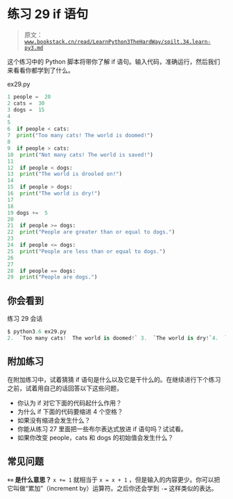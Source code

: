 # 练习 29 if 语句

> 原文：[`www.bookstack.cn/read/LearnPython3TheHardWay/spilt.34.learn-py3.md`](https://www.bookstack.cn/read/LearnPython3TheHardWay/spilt.34.learn-py3.md)

这个练习中的 Python 脚本将带你了解 if 语句。输入代码，准确运行，然后我们来看看你都学到了什么。

ex29.py

```py
1 people =  20
2 cats =  30
3 dogs =  15
4
5
6  if people < cats:
7  print("Too many cats! The world is doomed!")
8
9  if people > cats:
10  print("Not many cats! The world is saved!")
11
12  if people < dogs:
13  print("The world is drooled on!")
14
15  if people > dogs:
16  print("The world is dry!")
17
18
19 dogs +=  5
20
21  if people >= dogs:
22  print("People are greater than or equal to dogs.")
23
24  if people <= dogs:
25  print("People are less than or equal to dogs.")
26
27
28  if people == dogs:
29  print("People are dogs.")
```

## 你会看到

练习 29 会话

```py
$ python3.6 ex29.py
2.  `Too many cats!  The world is doomed!` 3.  `The world is dry!`4.  `People are greater than or equal to dogs.`5.  `People are less than or equal to dogs.`6.  `People are dogs.`
```

## 附加练习

在附加练习中，试着猜猜 if 语句是什么以及它是干什么的。在继续进行下个练习之前，试着用自己的话回答以下这些问题，

*   你认为 if 对它下面的代码起什么作用？
*   为什么 if 下面的代码要缩进 4 个空格？
*   如果没有缩进会发生什么？
*   你能从练习 27 里面把一些布尔表达式放进 if 语句吗？试试看。
*   如果你改变 people，cats 和 dogs 的初始值会发生什么？

## 常见问题

**`+=` 是什么意思？** `x += 1` 就相当于 `x = x + 1` ，但是输入的内容更少。你可以把它叫做“累加”（increment by）运算符。之后你还会学到 `-=` 这样类似的表达。